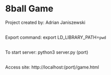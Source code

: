 # 8ball Game 
Project created by: Adrian Janiszewski <br> <br>

Export command: export LD_LIBRARY_PATH=`pwd` <br> <br>

To start server: python3 server.py (port) <br> <br>

Access site: http://localhost:(port)/game.html 
